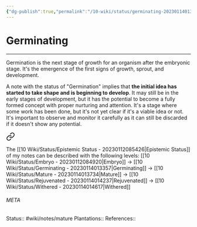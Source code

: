 ```yaml
---
{"dg-publish":true,"permalink":"/10-wiki/status/germinating-20230114013357/"}
---
```


# Germinating
---
Germination is the next stage of growth for an organism after the embryonic stage. It's the emergence of the first signs of growth, sprout, and development.

A note with the status of "Germination" implies that **the initial idea has started to take shape and is beginning to develop**. It may still be in the early stages of development, but it has the potential to become a fully formed concept with proper nurturing and attention. It's a stage where some work has been done, but it's not yet clear if it's a viable idea or not. It's important to observe and monitor it carefully as it can still be discarded if it doesn't show any potential.



<div class="transclusion internal-embed is-loaded"><a class="markdown-embed-link" href="/10-wiki/status/epistemic-status-20230112085426/#4390be" aria-label="Open link"><svg xmlns="http://www.w3.org/2000/svg" width="24" height="24" viewBox="0 0 24 24" fill="none" stroke="currentColor" stroke-width="2" stroke-linecap="round" stroke-linejoin="round" class="svg-icon lucide-link"><path d="M10 13a5 5 0 0 0 7.54.54l3-3a5 5 0 0 0-7.07-7.07l-1.72 1.71"></path><path d="M14 11a5 5 0 0 0-7.54-.54l-3 3a5 5 0 0 0 7.07 7.07l1.71-1.71"></path></svg></a><div class="markdown-embed">



The [[10 Wiki/Status/Epistemic Status - 20230112085426\|Epistemic Status]] of my notes can be described with the following levels: [[10 Wiki/Status/Embryo - 20230112084920\|Embryo]] -> [[10 Wiki/Status/Germinating - 20230114013357\|Germinating]] -> [[10 Wiki/Status/Mature - 20230114013734\|Mature]] -> [[10 Wiki/Status/Rejuvenated - 20230114014237\|Rejuvenated]] -> [[10 Wiki/Status/Withered - 20230114014617\|Withered]] 

</div></div>



###### META
Status:: #wiki/notes/mature
Plantations:: 
References:: 
